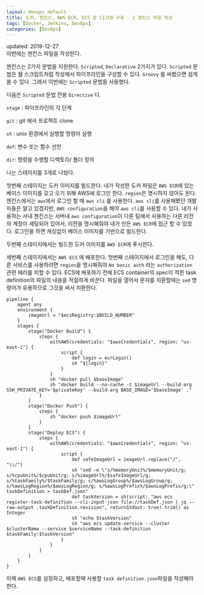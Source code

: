 ```yaml
---
layout: devops_default
title: 도커, 젠킨스, AWS ECR, ECS 로 CI/CD 구축 - 2 젠킨스 파일 작성
tags: [Docker, Jenkins, DevOps]
categories: [DevOps]
---
```

updated: 2019-12-27  
이번에는 젠킨스 파일을 작성한다.

젠킨스는 2가지 문법을 지원한다. `Scripted`, `Declarative` 2가지가 있다. `Scripted` 문법은 쉘 스크립트처럼 작성해서 파이프라인을 구성할 수 있다. `Groovy` 를 써봤으면 쉽게 쓸 수 있다. 그래서 이번에는 `Scripted` 문법을 사용했다.

다음은 `Scripted` 문법 전용 `Directive` 다.

`stage`  : 파이프라인의 각 단계

`git` : git 에서 프로젝트 clone

`sh` : unix 환경에서 실행할 명령어 실행

`def`: 변수 또는 함수 선언

`dir`: 명령을 수행할 디렉토리/ 폴더 정의

나는 스테이지를 3개로 나눴다. 

첫번째 스테이지는 도커 이미지를 빌드한다. 내가 작성한 도커 파일은 `AWS ECR`에 있는 베이스 이미지를 갖고 오기 위해 AWS에 로그인 한다. `region`은 명시하지 않아도 된다. 젠킨스에서는 `aws`에서 로그인 할 때 `aws cli` 를 사용한다. `aws cli`를 사용해봤던 개발자들은 알고 있겠지만, `AWS configuration`을 해야 `aws cli`를 사용할 수 있다. 내가 사용하는 사내 젠킨스는 서버내 `aws configuration`이 다른 팀에서 사용하는 다른 리전의 계정이 세팅되어 있어서, 리전을 명시해줘야 내가 만든 `AWS ECR`에 접근 할 수 있었다. 로그인을 하면 캐싱없이 베이스 이미지를 기반으로 빌드한다. 

두번째 스테이지에서는 빌드한 도커 이미지를 `AWS ECR`에 푸시한다. 

세번째 스테이지에서는 `AWS ECS` 에 배포한다. 첫번째 스테이지에서 로그인을 해도, 다른 서비스를 사용하려면 `region`을 명시해줘야 `No basic auth` 라는 `authorization`  관련 에러를 피할 수 있다. ECS에 배포하기 전에 ECS container의 spec이 적힌 task definition의 파일의 내용을 적절하게 바꾼다. 파일을 열어서 문자를 치환할때는 `sed` 명령어가 유용하므로 그것을 써서 치환한다.



```shell
pipeline {
    agent any
    environment {
        imageUrl = "$ecsRegistry:$BUILD_NUMBER"
    }
    stages {
        stage("Docker Build") {
            steps {
                withAWS(credentials: "$awsCredentials", region: "us-east-1") {
                    script {
                        def login = ecrLogin()
                        sh "${login}"
                    }
                }
                sh "docker pull $baseImage"
                sh "docker build --no-cache -t $imageUrl --build-arg SSH_PRIVATE_KEY='$privateKey' --build-arg BASE_IMAGE='$baseImage' ."
            }
        }
        stage("Docker Push") {
            steps {
                sh "docker push $imageUrl"
            }
        }
        stage("Deploy ECS") {
            steps {
                withAWS(credentials: "$awsCredentials", region: "us-east-1") {
                    script {
                        def safeImageUrl = imageUrl.replace("/", "\\/")
                        sh "sed -e \"s/%memoryUnit%/$memoryUnit/g; s/%cpuUnit%/$cpuUnit/g; s/%imageUrl%/$safeImageUrl/g; s/%taskFamily%/$taskFamily/g; s/%awsLogGroup%/$awsLogGroup/g; s/%awsLogRegion%/$awsLogRegion/g; s/%awsLogPrefix%/$awsLogPrefix/g;\" taskDefinition > taskDef.json"
                        def taskVersion = sh(script: "aws ecs register-task-definition --cli-input-json file://taskDef.json | jq --raw-output .taskDefinition.revision", returnStdout: true).trim() as Integer
                        sh "echo $taskVersion"
                        sh "aws ecs update-service --cluster $clusterName --service $serviceName --task-definition $taskFamily:$taskVersion"
                    }
                }
            }
        }
    }
}
```

이제 `AWS ECS`를 설정하고, 배포할때 사용할 `task definition.json`파일을 작성해야 한다.
